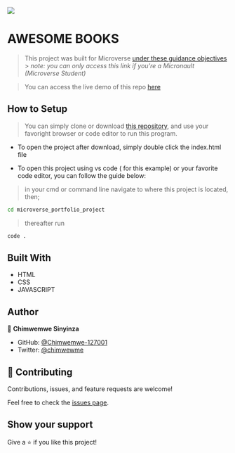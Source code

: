 ![](https://img.shields.io/badge/Microverse-blueviolet)


# AWESOME BOOKS

> This project was built for Microverse [under these guidance objectives](https://github.com/microverseinc/curriculum-javascript/blob/main/books/sneak_peek.md) > _note: you can only access this link if you're a Micronault (Microverse Student)_

>   You can access the live demo of this repo [here]()


## How to Setup
> You can simply clone or download [this repository](git@github.com:Chimwemwe-127001/awesome_books_project.git), and use your favoright browser or code editor to run this program.

- To open the project after download, simply double click the index.html file

- To open this project using vs code ( for this example) or your favorite code editor, you can follow the guide below:
> in your cmd or command line navigate to where this project is located, then;
```cmd
cd microverse_portfolio_project 
```
> thereafter run
```cmd
code .
```


## Built With

- HTML
- CSS
- JAVASCRIPT


## Author

👤 **Chimwemwe Sinyinza**

- GitHub: [@Chimwemwe-127001](https://github.com/Chimwemwe-127001)
- Twitter: [@chimwewme](https://twitter.com/chimwemwe)


## 🤝 Contributing

Contributions, issues, and feature requests are welcome!

Feel free to check the [issues page](../../issues/).


## Show your support

Give a ⭐️ if you like this project!

